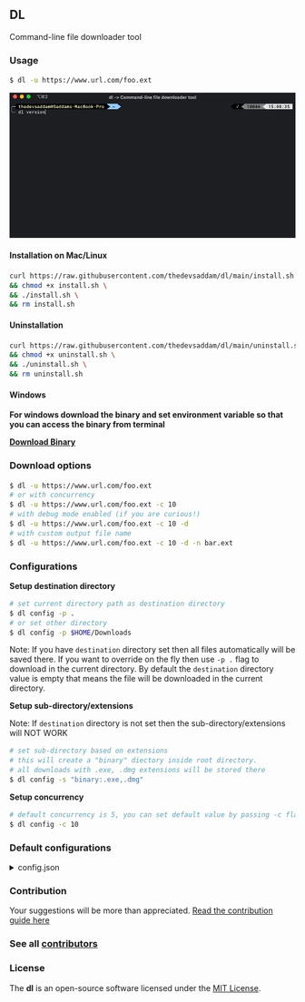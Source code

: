DL
---
Command-line file downloader tool

### Usage

```sh
$ dl -u https://www.url.com/foo.ext
```

![Example screenshots](example.gif)


#### Installation on Mac/Linux
```bash
curl https://raw.githubusercontent.com/thedevsaddam/dl/main/install.sh -o install.sh \
&& chmod +x install.sh \
&& ./install.sh \
&& rm install.sh
```

#### Uninstallation
```bash
curl https://raw.githubusercontent.com/thedevsaddam/dl/main/uninstall.sh -o uninstall.sh \
&& chmod +x uninstall.sh \
&& ./uninstall.sh \
&& rm uninstall.sh
```

#### Windows
**For windows download the binary and set environment variable so that you can access the binary from terminal**

**[Download Binary](https://github.com/thedevsaddam/dl/releases)**

### Download options

```sh
$ dl -u https://www.url.com/foo.ext
# or with concurrency
$ dl -u https://www.url.com/foo.ext -c 10
# with debug mode enabled (if you are curious!)
$ dl -u https://www.url.com/foo.ext -c 10 -d
# with custom output file name
$ dl -u https://www.url.com/foo.ext -c 10 -d -n bar.ext
```
### Configurations

**Setup destination directory**

```sh
# set current directory path as destination directory
$ dl config -p .
# or set other directory
$ dl config -p $HOME/Downloads
```
Note: If you have `destination` directory set then all files automatically will be saved there. If you want to override on the fly then use `-p .` flag to download in the current directory.
By default the `destination` directory value is empty that means the file will be downloaded in the current directory.

**Setup sub-directory/extensions**

Note: If `destination` directory is not set then the sub-directory/extensions will NOT WORK

```sh
# set sub-directory based on extensions
# this will create a "binary" diectory inside root directory. 
# all downloads with .exe, .dmg extensions will be stored there
$ dl config -s "binary:.exe,.dmg"
```

**Setup concurrency**

```sh
# default concurrency is 5, you can set default value by passing -c flag in config
$ dl config -c 10
```

### Default configurations

<details><summary>config.json</summary>
<pre>
{
	"directory":"",
	"concurrency":5,
	"sub_dir_map":{
		"audio":[
			".aif",
			".cda",
			".mid",
			".midi",
			".mp3",
			".mpa",
			".ogg",
			".wav",
			".wma",
			".wpl"
		],
		"document":[
			".xls",
			".xlsm",
			".xlsx",
			".ods",
			".doc",
			".odt",
			".pdf",
			".rtf",
			".tex",
			".txt",
			".wpd",
			".md"
		],
		"image":[
			".ai",
			".bmp",
			".ico",
			".jpeg",
			".jpg",
			".png",
			".ps",
			".psd",
			".svg",
			".tif",
			".tiff"
		],
		"video":[
			".3g2",
			".3gp",
			".avi",
			".flv",
			".h264",
			".m4v",
			".mkv",
			".mov",
			".mp4",
			".mpg",
			".mpeg",
			".rm",
			".swf",
			".vob",
			".wmv"
		]
	}
}
</pre>
</details>


### Contribution
Your suggestions will be more than appreciated.
[Read the contribution guide here](CONTRIBUTING.md)

### See all [contributors](https://github.com/thedevsaddam/dl/graphs/contributors)

### **License**
The **dl** is an open-source software licensed under the [MIT License](LICENSE.md).
